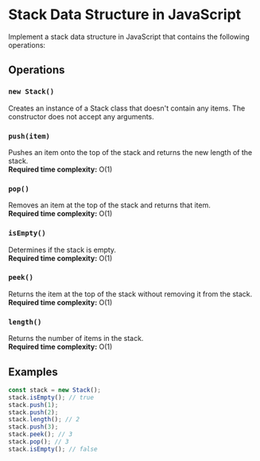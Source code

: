 # Stack Data Structure in JavaScript

Implement a stack data structure in JavaScript that contains the following operations:

## Operations

### `new Stack()`

Creates an instance of a Stack class that doesn't contain any items. The constructor does not accept any arguments.

### `push(item)`

Pushes an item onto the top of the stack and returns the new length of the stack.  
**Required time complexity:** O(1)

### `pop()`

Removes an item at the top of the stack and returns that item.  
**Required time complexity:** O(1)

### `isEmpty()`

Determines if the stack is empty.  
**Required time complexity:** O(1)

### `peek()`

Returns the item at the top of the stack without removing it from the stack.  
**Required time complexity:** O(1)

### `length()`

Returns the number of items in the stack.  
**Required time complexity:** O(1)

## Examples

```javascript
const stack = new Stack();
stack.isEmpty(); // true
stack.push(1);
stack.push(2);
stack.length(); // 2
stack.push(3);
stack.peek(); // 3
stack.pop(); // 3
stack.isEmpty(); // false
```
